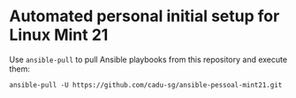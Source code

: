 # Automated personal initial setup for Linux Mint 21

Use `ansible-pull` to pull Ansible playbooks from this repository and execute them:
```
ansible-pull -U https://github.com/cadu-sg/ansible-pessoal-mint21.git
```
